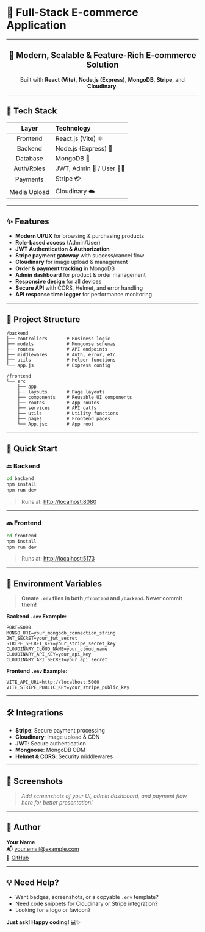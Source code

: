 # 🛒 **Full-Stack E-commerce Application**

---

<div align="center">

## 🚀 Modern, Scalable & Feature-Rich E-commerce Solution

Built with **React (Vite)**, **Node.js (Express)**, **MongoDB**, **Stripe**, and **Cloudinary**.

</div>

---

## 🧩 Tech Stack

| **Layer**      | **Technology**                |
|:--------------:|:-----------------------------|
| Frontend       | React.js (Vite) ⚛️           |
| Backend        | Node.js (Express) 🚀         |
| Database       | MongoDB 🍃                    |
| Auth/Roles     | JWT, Admin 👑 / User 🧑‍💻     |
| Payments       | Stripe 💳                     |
| Media Upload   | Cloudinary ☁️                |

---

## ✨ Features

- **Modern UI/UX** for browsing & purchasing products  
- **Role-based access** (Admin/User)  
- **JWT Authentication & Authorization**  
- **Stripe payment gateway** with success/cancel flow  
- **Cloudinary** for image upload & management  
- **Order & payment tracking** in MongoDB  
- **Admin dashboard** for product & order management  
- **Responsive design** for all devices  
- **Secure API** with CORS, Helmet, and error handling  
- **API response time logger** for performance monitoring  

---

## 📁 Project Structure

```
/backend
├── controllers       # Business logic
├── models            # Mongoose schemas
├── routes            # API endpoints
├── middlewares       # Auth, error, etc.
├── utils             # Helper functions
└── app.js            # Express config

/frontend
└── src
    ├── app
    ├── layouts       # Page layouts
    ├── components    # Reusable UI components
    ├── routes        # App routes
    ├── services      # API calls
    ├── utils         # Utility functions
    ├── pages         # Frontend pages
    └── App.jsx       # App root
```

---

## 🚦 Quick Start

### 🔙 Backend

```bash
cd backend
npm install
npm run dev
```
> Runs at: [http://localhost:8080](http://localhost:8080)

---

### 🔜 Frontend

```bash
cd frontend
npm install
npm run dev
```
> Runs at: [http://localhost:5173](http://localhost:5173)

---

## 🔐 Environment Variables

> **Create `.env` files in both `/frontend` and `/backend`. Never commit them!**

**Backend `.env` Example:**
```
PORT=5000
MONGO_URI=your_mongodb_connection_string
JWT_SECRET=your_jwt_secret
STRIPE_SECRET_KEY=your_stripe_secret_key
CLOUDINARY_CLOUD_NAME=your_cloud_name
CLOUDINARY_API_KEY=your_api_key
CLOUDINARY_API_SECRET=your_api_secret
```

**Frontend `.env` Example:**
```
VITE_API_URL=http://localhost:5000
VITE_STRIPE_PUBLIC_KEY=your_stripe_public_key
```

---

## 🛠️ Integrations

- **Stripe**: Secure payment processing  
- **Cloudinary**: Image upload & CDN  
- **JWT**: Secure authentication  
- **Mongoose**: MongoDB ODM  
- **Helmet & CORS**: Security middlewares  

---

## 📸 Screenshots

> _Add screenshots of your UI, admin dashboard, and payment flow here for better presentation!_

---

## 👤 Author

**Your Name**  
📬 [your.email@example.com](mailto:your.email@example.com)  
🔗 [GitHub](https://github.com/yourusername)

---

## 💡 Need Help?

- Want badges, screenshots, or a copyable `.env` template?
- Need code snippets for Cloudinary or Stripe integration?
- Looking for a logo or favicon?

**Just ask! Happy coding!** 💻✨